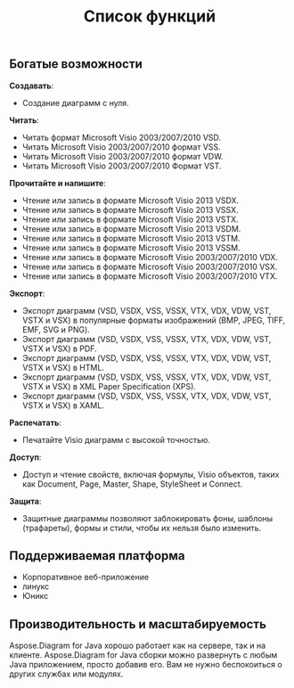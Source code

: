 ﻿---
title: Список функций
type: docs
weight: 30
url: /ru/java/feature-list/
keywords: Visio Diagram Java API
description: Visio Diagram Java API список функций включает создание, чтение, запись, экспорт, печать и доступ
---
## **Богатые возможности**
**Создавать**:

- Создание диаграмм с нуля.

**Читать**:

- Читать формат Microsoft Visio 2003/2007/2010 VSD.
- Читать Microsoft Visio 2003/2007/2010 формат VSS.
- Читать Microsoft Visio 2003/2007/2010 формат VDW.
- Читать Microsoft Visio 2003/2007/2010 Формат VST.

**Прочитайте и напишите**:

- Чтение или запись в формате Microsoft Visio 2013 VSDX.
- Чтение или запись в формате Microsoft Visio 2013 VSSX.
- Чтение или запись в формате Microsoft Visio 2013 VSTX.
- Чтение или запись в формате Microsoft Visio 2013 VSDM.
- Чтение или запись в формате Microsoft Visio 2013 VSTM.
- Чтение или запись в формате Microsoft Visio 2013 VSSM.
- Чтение или запись в формате Microsoft Visio 2003/2007/2010 VDX.
- Чтение или запись в формате Microsoft Visio 2003/2007/2010 VSX.
- Чтение или запись в формате Microsoft Visio 2003/2007/2010 VTX.

**Экспорт**:

- Экспорт диаграмм (VSD, VSDX, VSS, VSSX, VTX, VDX, VDW, VST, VSTX и VSX) в популярные форматы изображений (BMP, JPEG, TIFF, EMF, SVG и PNG).
- Экспорт диаграмм (VSD, VSDX, VSS, VSSX, VTX, VDX, VDW, VST, VSTX и VSX) в PDF.
- Экспорт диаграмм (VSD, VSDX, VSS, VSSX, VTX, VDX, VDW, VST, VSTX и VSX) в HTML.
- Экспорт диаграмм (VSD, VSDX, VSS, VSSX, VTX, VDX, VDW, VST, VSTX и VSX) в XML Paper Specification (XPS).
- Экспорт диаграмм (VSD, VSDX, VSS, VSSX, VTX, VDX, VDW, VST, VSTX и VSX) в XAML.

**Распечатать**:

- Печатайте Visio диаграмм с высокой точностью.

**Доступ**:

- Доступ и чтение свойств, включая формулы, Visio объектов, таких как Document, Page, Master, Shape, StyleSheet и Connect.

**Защита**:

- Защитные диаграммы позволяют заблокировать фоны, шаблоны (трафареты), формы и стили, чтобы их нельзя было изменить.
## **Поддерживаемая платформа**
- Корпоративное веб-приложение
- линукс
- Юникс
## **Производительность и масштабируемость**
Aspose.Diagram for Java хорошо работает как на сервере, так и на клиенте. Aspose.Diagram for Java сборки можно развернуть с любым Java приложением, просто добавив его. Вам не нужно беспокоиться о других службах или модулях.
